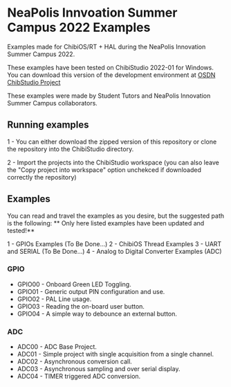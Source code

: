 # NeaPolis Innvoation Summer Campus 2022 Examples
Examples made for ChibiOS/RT + HAL during the NeaPolis Innovation Summer Campus 2022.

These examples have been tested on ChibiStudio 2022-01 for Windows. 
You can download this version of the development environment at
[OSDN ChibStudio Project](https://osdn.net/projects/chibios/downloads/70767/ChibiStudio_Windows_2022-01.7z/)

These examples were made by Student Tutors and NeaPolis Innovation Summer Campus collaborators.

## Running examples
1 - You can either download the zipped version of this repository or clone the repository into the ChibiStudio directory.

2 - Import the projects into the ChibiStudio workspace (you can also leave the "Copy project into workspace" option unchekced if downloaded correctly the repository)


## Examples
You can read and travel the examples as you desire, but the suggested path is the following:
** Only here listed examples have been updated and tested!**

1 - GPIOs Examples (To Be Done...)
2 - ChibiOS Thread Examples 
3 - UART and SERIAL (To Be Done...)
4 - Analog to Digital Converter Examples (ADC)

### GPIO
- GPIO00 - Onboard Green LED Toggling.
- GPIO01 - Generic output PIN configuration and use.
- GPIO02 - PAL Line usage.
- GPIO03 - Reading the on-board user button.
- GPIO04 - A simple way to debounce an external button.

### ADC
- ADC00 - ADC Base Project.
- ADC01 - Simple project with single acquisition from a single channel.
- ADC02 - Asynchronous conversion call.
- ADC03 - Asynchronous sampling and over serial display.
- ADC04 - TIMER triggered ADC conversion.

 